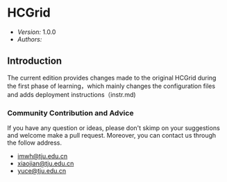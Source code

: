 # HCGrid

- *Version:* 1.0.0
- *Authors:*

## Introduction
The current edition provides changes made to the original HCGrid during the first phase of learning，which mainly changes the configuration files and adds deployment instructions（instr.md)

### Community Contribution and Advice

If you have any question or ideas, please don't skimp on your suggestions and welcome make a pull request. Moreover, you can contact us through the follow address.

- imwh@tju.edu.cn
- xiaojian@tju.edu.cn
- yuce@tju.edu.cn
